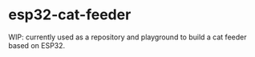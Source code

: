 # esp32-cat-feeder

WIP: currently used as a repository and playground to build a cat feeder based on ESP32.
